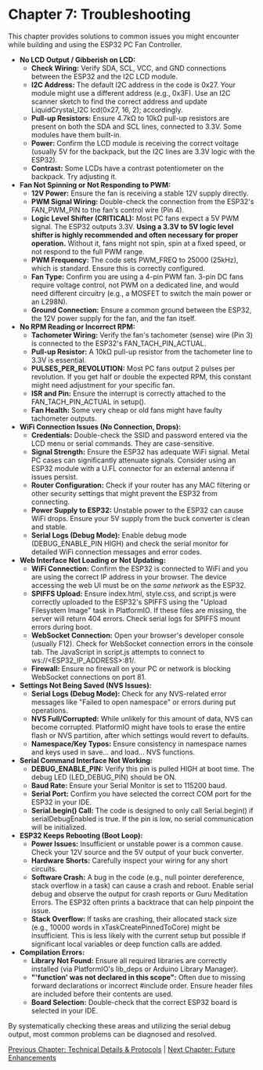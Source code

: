 # **Chapter 7: Troubleshooting**

This chapter provides solutions to common issues you might encounter while building and using the ESP32 PC Fan Controller.

* **No LCD Output / Gibberish on LCD:**  
  * **Check Wiring:** Verify SDA, SCL, VCC, and GND connections between the ESP32 and the I2C LCD module.  
  * **I2C Address:** The default I2C address in the code is 0x27. Your module might use a different address (e.g., 0x3F). Use an I2C scanner sketch to find the correct address and update LiquidCrystal\_I2C lcd(0x27, 16, 2); accordingly.  
  * **Pull-up Resistors:** Ensure 4.7kΩ to 10kΩ pull-up resistors are present on both the SDA and SCL lines, connected to 3.3V. Some modules have them built-in.  
  * **Power:** Confirm the LCD module is receiving the correct voltage (usually 5V for the backpack, but the I2C lines are 3.3V logic with the ESP32).  
  * **Contrast:** Some LCDs have a contrast potentiometer on the backpack. Try adjusting it.  
* **Fan Not Spinning or Not Responding to PWM:**  
  * **12V Power:** Ensure the fan is receiving a stable 12V supply directly.  
  * **PWM Signal Wiring:** Double-check the connection from the ESP32's FAN\_PWM\_PIN to the fan's control wire (Pin 4).  
  * **Logic Level Shifter (CRITICAL):** Most PC fans expect a 5V PWM signal. The ESP32 outputs 3.3V. **Using a 3.3V to 5V logic level shifter is highly recommended and often necessary for proper operation.** Without it, fans might not spin, spin at a fixed speed, or not respond to the full PWM range.  
  * **PWM Frequency:** The code sets PWM\_FREQ to 25000 (25kHz), which is standard. Ensure this is correctly configured.  
  * **Fan Type:** Confirm you are using a 4-pin PWM fan. 3-pin DC fans require voltage control, not PWM on a dedicated line, and would need different circuitry (e.g., a MOSFET to switch the main power or an L298N).  
  * **Ground Connection:** Ensure a common ground between the ESP32, the 12V power supply for the fan, and the fan itself.  
* **No RPM Reading or Incorrect RPM:**  
  * **Tachometer Wiring:** Verify the fan's tachometer (sense) wire (Pin 3\) is connected to the ESP32's FAN\_TACH\_PIN\_ACTUAL.  
  * **Pull-up Resistor:** A 10kΩ pull-up resistor from the tachometer line to 3.3V is essential.  
  * **PULSES\_PER\_REVOLUTION:** Most PC fans output 2 pulses per revolution. If you get half or double the expected RPM, this constant might need adjustment for your specific fan.  
  * **ISR and Pin:** Ensure the interrupt is correctly attached to the FAN\_TACH\_PIN\_ACTUAL in setup().  
  * **Fan Health:** Some very cheap or old fans might have faulty tachometer outputs.  
* **WiFi Connection Issues (No Connection, Drops):**  
  * **Credentials:** Double-check the SSID and password entered via the LCD menu or serial commands. They are case-sensitive.  
  * **Signal Strength:** Ensure the ESP32 has adequate WiFi signal. Metal PC cases can significantly attenuate signals. Consider using an ESP32 module with a U.FL connector for an external antenna if issues persist.  
  * **Router Configuration:** Check if your router has any MAC filtering or other security settings that might prevent the ESP32 from connecting.  
  * **Power Supply to ESP32:** Unstable power to the ESP32 can cause WiFi drops. Ensure your 5V supply from the buck converter is clean and stable.  
  * **Serial Logs (Debug Mode):** Enable debug mode (DEBUG\_ENABLE\_PIN HIGH) and check the serial monitor for detailed WiFi connection messages and error codes.  
* **Web Interface Not Loading or Not Updating:**  
  * **WiFi Connection:** Confirm the ESP32 is connected to WiFi and you are using the correct IP address in your browser. The device accessing the web UI must be on the *same network* as the ESP32.  
  * **SPIFFS Upload:** Ensure index.html, style.css, and script.js were correctly uploaded to the ESP32's SPIFFS using the "Upload Filesystem Image" task in PlatformIO. If these files are missing, the server will return 404 errors. Check serial logs for SPIFFS mount errors during boot.  
  * **WebSocket Connection:** Open your browser's developer console (usually F12). Check for WebSocket connection errors in the console tab. The JavaScript in script.js attempts to connect to ws://\<ESP32\_IP\_ADDRESS\>:81/.  
  * **Firewall:** Ensure no firewall on your PC or network is blocking WebSocket connections on port 81\.  
* **Settings Not Being Saved (NVS Issues):**  
  * **Serial Logs (Debug Mode):** Check for any NVS-related error messages like "Failed to open namespace" or errors during put operations.  
  * **NVS Full/Corrupted:** While unlikely for this amount of data, NVS can become corrupted. PlatformIO might have tools to erase the entire flash or NVS partition, after which settings would revert to defaults.  
  * **Namespace/Key Typos:** Ensure consistency in namespace names and keys used in save... and load... NVS functions.  
* **Serial Command Interface Not Working:**  
  * **DEBUG\_ENABLE\_PIN:** Verify this pin is pulled HIGH at boot time. The debug LED (LED\_DEBUG\_PIN) should be ON.  
  * **Baud Rate:** Ensure your Serial Monitor is set to 115200 baud.  
  * **Serial Port:** Confirm you have selected the correct COM port for the ESP32 in your IDE.  
  * **Serial.begin() Call:** The code is designed to only call Serial.begin() if serialDebugEnabled is true. If the pin is low, no serial communication will be initialized.  
* **ESP32 Keeps Rebooting (Boot Loop):**  
  * **Power Issues:** Insufficient or unstable power is a common cause. Check your 12V source and the 5V output of your buck converter.  
  * **Hardware Shorts:** Carefully inspect your wiring for any short circuits.  
  * **Software Crash:** A bug in the code (e.g., null pointer dereference, stack overflow in a task) can cause a crash and reboot. Enable serial debug and observe the output for crash reports or Guru Meditation Errors. The ESP32 often prints a backtrace that can help pinpoint the issue.  
  * **Stack Overflow:** If tasks are crashing, their allocated stack size (e.g., 10000 words in xTaskCreatePinnedToCore) might be insufficient. This is less likely with the current setup but possible if significant local variables or deep function calls are added.  
* **Compilation Errors:**  
  * **Library Not Found:** Ensure all required libraries are correctly installed (via PlatformIO's lib\_deps or Arduino Library Manager).  
  * **"'function' was not declared in this scope":** Often due to missing forward declarations or incorrect \#include order. Ensure header files are included before their contents are used.  
  * **Board Selection:** Double-check that the correct ESP32 board is selected in your IDE.

By systematically checking these areas and utilizing the serial debug output, most common problems can be diagnosed and resolved.

[Previous Chapter: Technical Details & Protocols](http://docs.google.com/06-technical-details.md) | [Next Chapter: Future Enhancements](http://docs.google.com/08-future-enhancements.md)